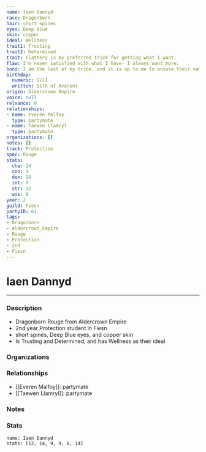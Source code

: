 ```yaml
---
name: Iaen Dannyd
race: Dragonborn
hair: short spines
eyes: Deep Blue
skin: copper
ideal: Wellness
trait1: Trusting
trait2: Determined
trait: Flattery is my preferred trick for getting what I want.
flaw: I'm never satisfied with what I have- I always want more.
bond: I am the last of my tribe, and it is up to me to ensure their names enter legend.
birthday:
  numeric: 1/11
  written: 11th of Avanent
origin: Aldercrown Empire
voice: null
relvance: 0
relationships:
- name: Everen Malfoy
  type: partymate
- name: Taewen Llamryl
  type: partymate
organizations: []
notes: []
track: Protection
spec: Rouge
stats:
  cha: 14
  con: 9
  dex: 14
  int: 9
  str: 12
  wis: 8
year: 2
guild: Fiesn
partyID: 61
tags:
- Dragonborn
- Aldercrown_Empire
- Rouge
- Protection
- 2nd
- Fiesn
---
```

# Iaen Dannyd
---
### Description
- Dragonborn Rouge from Aldercrown Empire
- 2nd year Protection student in Fiesn
- short spines, Deep Blue eyes, and copper skin
- Is Trusting and Determined, and has Wellness as their ideal

### Organizations

### Relationships
- [[Everen Malfoy]]: partymate
- [[Taewen Llamryl]]: partymate

### Notes

### Stats
```statblock
name: Iaen Dannyd
stats: [12, 14, 9, 9, 8, 14]
```